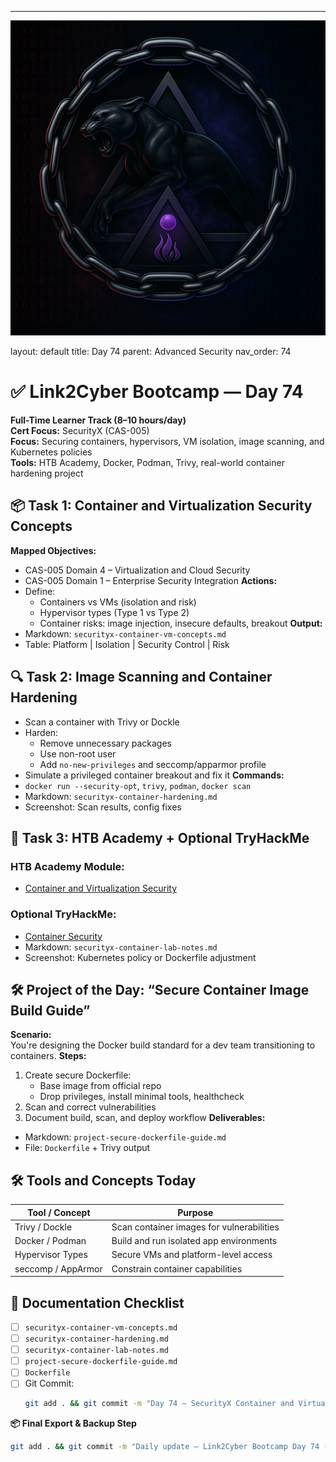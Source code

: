 ---
![Panther Icon](/assets/icons/icon-cyber-panther.png)

layout: default
title: Day 74
parent: Advanced Security
nav_order: 74

# ✅ Link2Cyber Bootcamp — Day 74
**Full-Time Learner Track (8–10 hours/day)**  
**Cert Focus:** SecurityX (CAS-005)  
**Focus:** Securing containers, hypervisors, VM isolation, image scanning, and Kubernetes policies  
**Tools:** HTB Academy, Docker, Podman, Trivy, real-world container hardening project
## 📦 Task 1: Container and Virtualization Security Concepts
**Mapped Objectives:**  
- CAS-005 Domain 4 – Virtualization and Cloud Security  
- CAS-005 Domain 1 – Enterprise Security Integration
**Actions:**  
- Define:
  - Containers vs VMs (isolation and risk)  
  - Hypervisor types (Type 1 vs Type 2)  
  - Container risks: image injection, insecure defaults, breakout
**Output:**  
- Markdown: `securityx-container-vm-concepts.md`  
- Table: Platform | Isolation | Security Control | Risk
## 🔍 Task 2: Image Scanning and Container Hardening
- Scan a container with Trivy or Dockle  
- Harden:
  - Remove unnecessary packages  
  - Use non-root user  
  - Add `no-new-privileges` and seccomp/apparmor profile  
- Simulate a privileged container breakout and fix it
**Commands:**  
- `docker run --security-opt`, `trivy`, `podman`, `docker scan`
- Markdown: `securityx-container-hardening.md`  
- Screenshot: Scan results, config fixes
## 🧪 Task 3: HTB Academy + Optional TryHackMe
### HTB Academy Module:
- [Container and Virtualization Security](https://academy.hackthebox.com/module/122)
### Optional TryHackMe:
- [Container Security](https://tryhackme.com/room/containersecurity)
- Markdown: `securityx-container-lab-notes.md`  
- Screenshot: Kubernetes policy or Dockerfile adjustment
## 🛠️ Project of the Day: “Secure Container Image Build Guide”
**Scenario:**  
You're designing the Docker build standard for a dev team transitioning to containers.
**Steps:**  
1. Create secure Dockerfile:  
   - Base image from official repo  
   - Drop privileges, install minimal tools, healthcheck  
2. Scan and correct vulnerabilities  
3. Document build, scan, and deploy workflow
**Deliverables:**  
- Markdown: `project-secure-dockerfile-guide.md`  
- File: `Dockerfile` + Trivy output
## 🛠️ Tools and Concepts Today
| Tool / Concept        | Purpose                                       |
|------------------------|-----------------------------------------------|
| Trivy / Dockle         | Scan container images for vulnerabilities     |
| Docker / Podman        | Build and run isolated app environments       |
| Hypervisor Types       | Secure VMs and platform-level access          |
| seccomp / AppArmor     | Constrain container capabilities              |
## 📁 Documentation Checklist
- [ ] `securityx-container-vm-concepts.md`  
- [ ] `securityx-container-hardening.md`  
- [ ] `securityx-container-lab-notes.md`  
- [ ] `project-secure-dockerfile-guide.md`  
- [ ] `Dockerfile`  
- [ ] Git Commit:
  ```bash
  git add . && git commit -m "Day 74 – SecurityX Container and Virtualization Hardening" && git push origin main
  ```
**📦 Final Export & Backup Step**
```bash
git add . && git commit -m "Daily update – Link2Cyber Bootcamp Day 74 (SecurityX Containers and VMs)" && git push origin main
```
